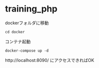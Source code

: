# training_php
dockerフォルダに移動
```
cd docker
```

コンテナ起動
```
docker-compose up -d
```

http://localhost:8090/ にアクセスできればOK
